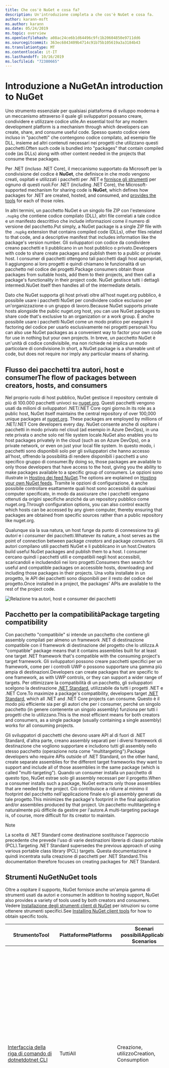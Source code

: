 ```yaml
---
title: Che cos'è NuGet e cosa fa?
description: Un'introduzione completa a che cos'è NuGet e cosa fa.
author: karann-msft
ms.author: karann
ms.date: 05/24/2019
ms.topic: overview
ms.openlocfilehash: a08ac24ce6b1d64496c9fc1b20604850e9711dd6
ms.sourcegitcommit: 363ec6843409b4714c91b75b105619a3a3184b43
ms.translationtype: MT
ms.contentlocale: it-IT
ms.lasthandoff: 10/16/2019
ms.locfileid: "72380665"
---
```

# <a name="an-introduction-to-nuget"></a><span data-ttu-id="0de78-103">Introduzione a NuGet</span><span class="sxs-lookup"><span data-stu-id="0de78-103">An introduction to NuGet</span></span>

<span data-ttu-id="0de78-104">Uno strumento essenziale per qualsiasi piattaforma di sviluppo moderna è un meccanismo attraverso il quale gli sviluppatori possano creare, condividere e utilizzare codice utile.</span><span class="sxs-lookup"><span data-stu-id="0de78-104">An essential tool for any modern development platform is a mechanism through which developers can create, share, and consume useful code.</span></span> <span data-ttu-id="0de78-105">Spesso questo codice viene incluso in "pacchetti" che contengono codice compilato, ad esempio file DLL, insieme ad altri contenuti necessari nei progetti che utilizzano questi pacchetti.</span><span class="sxs-lookup"><span data-stu-id="0de78-105">Often such code is bundled into "packages" that contain compiled code (as DLLs) along with other content needed in the projects that consume these packages.</span></span>

<span data-ttu-id="0de78-106">Per .NET (incluso .NET Core), il meccanismo supportato da Microsoft per la condivisione del codice è **NuGet**, che definisce in che modo vengono creati, ospitati e utilizzati i pacchetti per .NET e [fornisce gli strumenti](install-nuget-client-tools.md) per ognuno di questi ruoli.</span><span class="sxs-lookup"><span data-stu-id="0de78-106">For .NET (including .NET Core), the Microsoft-supported mechanism for sharing code is **NuGet**, which defines how packages for .NET are created, hosted, and consumed, and [provides the tools](install-nuget-client-tools.md) for each of those roles.</span></span>

<span data-ttu-id="0de78-107">In altri termini, un pacchetto NuGet è un singolo file ZIP con l'estensione `.nupkg` che contiene codice compilato (DLL), altri file correlati a tale codice e un manifesto descrittivo che include informazioni come il numero di versione del pacchetto.</span><span class="sxs-lookup"><span data-stu-id="0de78-107">Put simply, a NuGet package is a single ZIP file with the `.nupkg` extension that contains compiled code (DLLs), other files related to that code, and a descriptive manifest that includes information like the package's version number.</span></span> <span data-ttu-id="0de78-108">Gli sviluppatori con codice da condividere creano pacchetti e li pubblicano in un host pubblico o privato.</span><span class="sxs-lookup"><span data-stu-id="0de78-108">Developers with code to share create packages and publish them to a public or private host.</span></span> <span data-ttu-id="0de78-109">I consumer di pacchetti ottengono tali pacchetti dagli host appropriati, li aggiungono ai loro progetti e quindi chiamano le funzionalità di un pacchetto nel codice dei progetti.</span><span class="sxs-lookup"><span data-stu-id="0de78-109">Package consumers obtain those packages from suitable hosts, add them to their projects, and then call a package's functionality in their project code.</span></span> <span data-ttu-id="0de78-110">NuGet gestisce tutti i dettagli intermedi.</span><span class="sxs-lookup"><span data-stu-id="0de78-110">NuGet itself then handles all of the intermediate details.</span></span>

<span data-ttu-id="0de78-111">Dato che NuGet supporta gli host privati oltre all'host nuget.org pubblico, è possibile usare i pacchetti NuGet per condividere codice esclusivo per un'organizzazione o un gruppo di lavoro.</span><span class="sxs-lookup"><span data-stu-id="0de78-111">Because NuGet supports private hosts alongside the public nuget.org host, you can use NuGet packages to share code that's exclusive to an organization or a work group.</span></span> <span data-ttu-id="0de78-112">È anche possibile usare i pacchetti NuGet come un modo pratico per eseguire il factoring del codice per usarlo esclusivamente nei progetti personali.</span><span class="sxs-lookup"><span data-stu-id="0de78-112">You can also use NuGet packages as a convenient way to factor your own code for use in nothing but your own projects.</span></span> <span data-ttu-id="0de78-113">In breve, un pacchetto NuGet è un'unità di codice condivisibile, ma non richiede né implica un modo particolare di condivisione.</span><span class="sxs-lookup"><span data-stu-id="0de78-113">In short, a NuGet package is a shareable unit of code, but does not require nor imply any particular means of sharing.</span></span>

## <a name="the-flow-of-packages-between-creators-hosts-and-consumers"></a><span data-ttu-id="0de78-114">Flusso dei pacchetti tra autori, host e consumer</span><span class="sxs-lookup"><span data-stu-id="0de78-114">The flow of packages between creators, hosts, and consumers</span></span>

<span data-ttu-id="0de78-115">Nel proprio ruolo di host pubblico, NuGet gestisce il repository centrale di più di 100.000 pacchetti univoci su [nuget.org](https://www.nuget.org). Questi pacchetti vengono usati da milioni di sviluppatori .NET/.NET Core ogni giorno.</span><span class="sxs-lookup"><span data-stu-id="0de78-115">In its role as a public host, NuGet itself maintains the central repository of over 100,000 unique packages at [nuget.org](https://www.nuget.org). These packages are employed by millions of .NET/.NET Core developers every day.</span></span> <span data-ttu-id="0de78-116">NuGet consente anche di ospitare i pacchetti in modo privato nel cloud (ad esempio in Azure DevOps), in una rete privata o anche solo nel file system locale.</span><span class="sxs-lookup"><span data-stu-id="0de78-116">NuGet also enables you to host packages privately in the cloud (such as on Azure DevOps), on a private network, or even on just your local file system.</span></span> <span data-ttu-id="0de78-117">In questo modo, i pacchetti sono disponibili solo per gli sviluppatori che hanno accesso all'host, offrendo la possibilità di rendere disponibili i pacchetti a uno specifico gruppo di consumer.</span><span class="sxs-lookup"><span data-stu-id="0de78-117">By doing so, those packages are available to only those developers that have access to the host, giving you the ability to make packages available to a specific group of consumers.</span></span> <span data-ttu-id="0de78-118">Le opzioni sono illustrate in [Hosting dei feed NuGet](hosting-packages/overview.md).</span><span class="sxs-lookup"><span data-stu-id="0de78-118">The options are explained on [Hosting your own NuGet feeds](hosting-packages/overview.md).</span></span> <span data-ttu-id="0de78-119">Tramite le opzioni di configurazione, è anche possibile controllare esattamente quali host sono accessibili da qualsiasi computer specificato, in modo da assicurare che i pacchetti vengano ottenuti da origini specifiche anziché da un repository pubblico come nuget.org.</span><span class="sxs-lookup"><span data-stu-id="0de78-119">Through configuration options, you can also control exactly which hosts can be accessed by any given computer, thereby ensuring that packages are obtained from specific sources rather than a public repository like nuget.org.</span></span>

<span data-ttu-id="0de78-120">Qualunque sia la sua natura, un host funge da punto di connessione tra gli *autori* e i *consumer* dei pacchetti.</span><span class="sxs-lookup"><span data-stu-id="0de78-120">Whatever its nature, a host serves as the point of connection between package *creators* and package *consumers*.</span></span> <span data-ttu-id="0de78-121">Gli autori compilano utili pacchetti NuGet e li pubblicano in un host.</span><span class="sxs-lookup"><span data-stu-id="0de78-121">Creators build useful NuGet packages and publish them to a host.</span></span> <span data-ttu-id="0de78-122">I consumer cercano quindi i pacchetti utili e compatibili negli host accessibili, scaricandoli e includendoli nei loro progetti.</span><span class="sxs-lookup"><span data-stu-id="0de78-122">Consumers then search for useful and compatible packages on accessible hosts, downloading and including those packages in their projects.</span></span> <span data-ttu-id="0de78-123">Una volta installate in un progetto, le API dei pacchetti sono disponibili per il resto del codice del progetto.</span><span class="sxs-lookup"><span data-stu-id="0de78-123">Once installed in a project, the packages' APIs are available to the rest of the project code.</span></span>

![Relazione tra autori, host e consumer dei pacchetti](media/nuget-roles.png)

## <a name="package-targeting-compatibility"></a><span data-ttu-id="0de78-125">Pacchetto per la compatibilità</span><span class="sxs-lookup"><span data-stu-id="0de78-125">Package targeting compatibility</span></span>

<span data-ttu-id="0de78-126">Con pacchetto "compatibile" si intende un pacchetto che contiene gli assembly compilati per almeno un framework .NET di destinazione compatibile con il framework di destinazione del progetto che lo utilizza.</span><span class="sxs-lookup"><span data-stu-id="0de78-126">A "compatible" package means that it contains assemblies built for at least one target .NET framework that's compatible with the consuming project's target framework.</span></span> <span data-ttu-id="0de78-127">Gli sviluppatori possono creare pacchetti specifici per un framework, come per i controlli UWP o possono supportare una gamma più ampia di destinazioni.</span><span class="sxs-lookup"><span data-stu-id="0de78-127">Developers can create packages that are specific to one framework, as with UWP controls, or they can support a wider range of targets.</span></span> <span data-ttu-id="0de78-128">Per ottimizzare la compatibilità di un pacchetto, gli sviluppatori scelgono la destinazione [.NET Standard](/dotnet/standard/net-standard), utilizzabile da tutti i progetti .NET e .NET Core.</span><span class="sxs-lookup"><span data-stu-id="0de78-128">To maximize a package's compatibility, developers target [.NET Standard](/dotnet/standard/net-standard), which all .NET and .NET Core projects can consume.</span></span> <span data-ttu-id="0de78-129">Questo è il modo più efficiente sia per gli autori che per i consumer, perché un singolo pacchetto (in genere contenente un singolo assembly) funziona per tutti i progetti che lo utilizzano.</span><span class="sxs-lookup"><span data-stu-id="0de78-129">This is the most efficient means for both creators and consumers, as a single package (usually containing a single assembly) works for all consuming projects.</span></span>

<span data-ttu-id="0de78-130">Gli sviluppatori di pacchetti che devono usare API al di fuori di .NET Standard, d'altra parte, creano assembly separati per i diversi framework di destinazione che vogliono supportare e includono tutti gli assembly nello stesso pacchetto (operazione nota come "multitargeting").</span><span class="sxs-lookup"><span data-stu-id="0de78-130">Package developers who require APIs outside of .NET Standard, on the other hand, create separate assemblies for the different target frameworks they want to support and include all of those assemblies in the same package (which is called "multi-targeting").</span></span> <span data-ttu-id="0de78-131">Quando un consumer installa un pacchetto di questo tipo, NuGet estrae solo gli assembly necessari per il progetto.</span><span class="sxs-lookup"><span data-stu-id="0de78-131">When a consumer installs such a package, NuGet extracts only those assemblies that are needed by the project.</span></span> <span data-ttu-id="0de78-132">Ciò contribuisce a ridurre al minimo il footprint del pacchetto nell'applicazione finale e/o gli assembly generati da tale progetto.</span><span class="sxs-lookup"><span data-stu-id="0de78-132">This minimizes the package's footprint in the final application and/or assemblies produced by that project.</span></span> <span data-ttu-id="0de78-133">Un pacchetto multitargeting è naturalmente più difficile da gestire per l'autore.</span><span class="sxs-lookup"><span data-stu-id="0de78-133">A multi-targeting package is, of course, more difficult for its creator to maintain.</span></span>

> [!Note]
> <span data-ttu-id="0de78-134">La scelta di .NET Standard come destinazione sostituisce l'approccio precedente che prevede l'uso di varie destinazioni libreria di classi portabile (PCL).</span><span class="sxs-lookup"><span data-stu-id="0de78-134">Targeting .NET Standard supersedes the previous approach of using various portable class library (PCL) targets.</span></span> <span data-ttu-id="0de78-135">Questa documentazione è quindi incentrata sulla creazione di pacchetti per .NET Standard.</span><span class="sxs-lookup"><span data-stu-id="0de78-135">This documentation therefore focuses on creating packages for .NET Standard.</span></span>

## <a name="nuget-tools"></a><span data-ttu-id="0de78-136">Strumenti NuGet</span><span class="sxs-lookup"><span data-stu-id="0de78-136">NuGet tools</span></span>

<span data-ttu-id="0de78-137">Oltre a ospitare il supporto, NuGet fornisce anche un'ampia gamma di strumenti usati da autori e consumer.</span><span class="sxs-lookup"><span data-stu-id="0de78-137">In addition to hosting support, NuGet also provides a variety of tools used by both creators and consumers.</span></span> <span data-ttu-id="0de78-138">Vedere [Installazione degli strumenti client di NuGet](install-nuget-client-tools.md) per istruzioni su come ottenere strumenti specifici.</span><span class="sxs-lookup"><span data-stu-id="0de78-138">See [Installing NuGet client tools](install-nuget-client-tools.md) for how to obtain specific tools.</span></span>

| <span data-ttu-id="0de78-139">Strumento</span><span class="sxs-lookup"><span data-stu-id="0de78-139">Tool</span></span> | <span data-ttu-id="0de78-140">Piattaforme</span><span class="sxs-lookup"><span data-stu-id="0de78-140">Platforms</span></span> | <span data-ttu-id="0de78-141">Scenari possibili</span><span class="sxs-lookup"><span data-stu-id="0de78-141">Applicable Scenarios</span></span> | <span data-ttu-id="0de78-142">Descrizione</span><span class="sxs-lookup"><span data-stu-id="0de78-142">Description</span></span> |
| --- | --- | --- | --- |
| [<span data-ttu-id="0de78-143">Interfaccia della riga di comando di dotnet</span><span class="sxs-lookup"><span data-stu-id="0de78-143">dotnet CLI</span></span>](consume-packages/install-use-packages-dotnet-cli.md) | <span data-ttu-id="0de78-144">Tutti</span><span class="sxs-lookup"><span data-stu-id="0de78-144">All</span></span> | <span data-ttu-id="0de78-145">Creazione, utilizzo</span><span class="sxs-lookup"><span data-stu-id="0de78-145">Creation, Consumption</span></span> | <span data-ttu-id="0de78-146">Strumento della riga di comando per librerie .NET Core e .NET Standard e per progetti in stile SDK destinati a .NET Framework (vedere [Attributo Sdk](/dotnet/core/tools/csproj#additions)).</span><span class="sxs-lookup"><span data-stu-id="0de78-146">CLI tool for .NET Core and .NET Standard libraries, and for SDK-style projects that target .NET Framework (see [SDK attribute](/dotnet/core/tools/csproj#additions)).</span></span> <span data-ttu-id="0de78-147">Fornisce determinate funzionalità dell'interfaccia della riga di comando di NuGet direttamente all'interno della toolchain di .NET Core.</span><span class="sxs-lookup"><span data-stu-id="0de78-147">Provides certain NuGet CLI capabilities directly within the .NET Core tool chain.</span></span> <span data-ttu-id="0de78-148">Come per l'interfaccia della riga di comando di `nuget.exe`, l'interfaccia della riga di comando di dotnet non interagisce con i progetti di Visual Studio.</span><span class="sxs-lookup"><span data-stu-id="0de78-148">As with the `nuget.exe` CLI, the dotnet CLI does not interact with Visual Studio projects.</span></span> |
| [<span data-ttu-id="0de78-149">Interfaccia della riga di comando di nuget.exe</span><span class="sxs-lookup"><span data-stu-id="0de78-149">nuget.exe CLI</span></span>](consume-packages/install-use-packages-nuget-cli.md) | <span data-ttu-id="0de78-150">Tutti</span><span class="sxs-lookup"><span data-stu-id="0de78-150">All</span></span> | <span data-ttu-id="0de78-151">Creazione, utilizzo</span><span class="sxs-lookup"><span data-stu-id="0de78-151">Creation, Consumption</span></span> | <span data-ttu-id="0de78-152">Strumento della riga di comando per librerie .NET Framework e per i progetti non in stile SDK destinati alle librerie .NET Standard.</span><span class="sxs-lookup"><span data-stu-id="0de78-152">CLI tool for .NET Framework libraries and non-SDK-style projects that target .NET Standard libraries.</span></span> <span data-ttu-id="0de78-153">Fornisce tutte le funzionalità di NuGet, con alcuni comandi applicabili in modo specifico agli autori dei pacchetti, altri applicabili solo ai consumer e altri ancora applicabili a entrambi.</span><span class="sxs-lookup"><span data-stu-id="0de78-153">Provides all NuGet capabilities, with some commands applying specifically to package creators, some applying only to consumers, and others applying to both.</span></span> <span data-ttu-id="0de78-154">Ad esempio, gli autori dei pacchetti usano il comando `nuget pack` per creare un pacchetto da vari assembly e file correlati, i consumer dei pacchetti usano `nuget install` per includere i pacchetti in una cartella di progetto e tutti gli utenti usano `nuget config` per impostare le variabili di configurazione di NuGet.</span><span class="sxs-lookup"><span data-stu-id="0de78-154">For example, package creators use the `nuget pack` command to create a package from various assemblies and related files, package consumers use `nuget install` to include packages in a project folder, and everyone uses `nuget config` to set NuGet configuration variables.</span></span> <span data-ttu-id="0de78-155">In quanto strumento indipendente dalla piattaforma, l'interfaccia della riga di comando di NuGet non interagisce con i progetti di Visual Studio.</span><span class="sxs-lookup"><span data-stu-id="0de78-155">As a platform-agnostic tool, the NuGet CLI does not interact with Visual Studio projects.</span></span> |
| [<span data-ttu-id="0de78-156">Console di Gestione pacchetti</span><span class="sxs-lookup"><span data-stu-id="0de78-156">Package Manager Console</span></span>](consume-packages/install-use-packages-powershell.md) | <span data-ttu-id="0de78-157">Visual Studio su Windows</span><span class="sxs-lookup"><span data-stu-id="0de78-157">Visual Studio on Windows</span></span> | <span data-ttu-id="0de78-158">Consumo</span><span class="sxs-lookup"><span data-stu-id="0de78-158">Consumption</span></span> | <span data-ttu-id="0de78-159">Fornisce i [comandi di PowerShell](reference/Powershell-Reference.md) per l'installazione e la gestione dei pacchetti nei progetti Visual Studio.</span><span class="sxs-lookup"><span data-stu-id="0de78-159">Provides [PowerShell commands](reference/Powershell-Reference.md) for installing and managing packages in Visual Studio projects.</span></span> |
| [<span data-ttu-id="0de78-160">Interfaccia utente di Gestione pacchetti</span><span class="sxs-lookup"><span data-stu-id="0de78-160">Package Manager UI</span></span>](consume-packages/install-use-packages-visual-studio.md) | <span data-ttu-id="0de78-161">Visual Studio su Windows</span><span class="sxs-lookup"><span data-stu-id="0de78-161">Visual Studio on Windows</span></span> | <span data-ttu-id="0de78-162">Consumo</span><span class="sxs-lookup"><span data-stu-id="0de78-162">Consumption</span></span> | <span data-ttu-id="0de78-163">Fornisce un'interfaccia utente di facile utilizzo per l'installazione e la gestione dei pacchetti nei progetti Visual Studio.</span><span class="sxs-lookup"><span data-stu-id="0de78-163">Provides an easy-to-use UI for installing and managing packages in Visual Studio projects.</span></span> |
| [<span data-ttu-id="0de78-164">Interfaccia utente di Gestisci pacchetti NuGet</span><span class="sxs-lookup"><span data-stu-id="0de78-164">Manage NuGet UI</span></span>](/visualstudio/mac/nuget-walkthrough) | <span data-ttu-id="0de78-165">Visual Studio per Mac</span><span class="sxs-lookup"><span data-stu-id="0de78-165">Visual Studio for Mac</span></span> | <span data-ttu-id="0de78-166">Consumo</span><span class="sxs-lookup"><span data-stu-id="0de78-166">Consumption</span></span> | <span data-ttu-id="0de78-167">Fornisce un'interfaccia utente di semplice utilizzo per l'installazione e la gestione dei pacchetti nei progetti di Visual Studio per Mac.</span><span class="sxs-lookup"><span data-stu-id="0de78-167">Provide an easy-to-use UI for installing and managing packages in Visual Studio for Mac projects.</span></span> |
| [<span data-ttu-id="0de78-168">MSBuild</span><span class="sxs-lookup"><span data-stu-id="0de78-168">MSBuild</span></span>](reference/msbuild-targets.md) | <span data-ttu-id="0de78-169">Windows</span><span class="sxs-lookup"><span data-stu-id="0de78-169">Windows</span></span> | <span data-ttu-id="0de78-170">Creazione, utilizzo</span><span class="sxs-lookup"><span data-stu-id="0de78-170">Creation, Consumption</span></span> | <span data-ttu-id="0de78-171">Fornisce la possibilità di creare pacchetti e ripristinare quelli usati in un progetto direttamente tramite la toolchain di MSBuild.</span><span class="sxs-lookup"><span data-stu-id="0de78-171">Provides the ability to create packages and restore packages used in a project directly through the MSBuild tool chain.</span></span> |

<span data-ttu-id="0de78-172">Come si può notare, gli strumenti NuGet da usare variano notevolmente in base al fatto che si stiano creando, utilizzando o pubblicando i pacchetti, oltre che in base alla piattaforma in uso.</span><span class="sxs-lookup"><span data-stu-id="0de78-172">As you can see, the NuGet tools you work with depend greatly on whether you're creating, consuming, or publishing packages, and the platform on which you're working.</span></span> <span data-ttu-id="0de78-173">Gli autori dei pacchetti in genere sono anche consumer, dal momento che compilano sulla base di funzionalità disponibili in altri pacchetti NuGet.</span><span class="sxs-lookup"><span data-stu-id="0de78-173">Package creators are typically also consumers, as they build on top of functionality that exists in other NuGet packages.</span></span> <span data-ttu-id="0de78-174">E tali pacchetti, naturalmente, possono dipendere a loro volta da altri.</span><span class="sxs-lookup"><span data-stu-id="0de78-174">And those packages, of course, may in turn depend on still others.</span></span>

<span data-ttu-id="0de78-175">Per altre informazioni, iniziare con gli articoli [Flusso di lavoro della creazione di pacchetti](create-packages/Overview-and-Workflow.md) e [Flusso di lavoro dell'utilizzo di pacchetti](consume-packages/Overview-and-Workflow.md).</span><span class="sxs-lookup"><span data-stu-id="0de78-175">For more information, start with the [Package creation workflow](create-packages/Overview-and-Workflow.md) and [Package consumption workflow](consume-packages/Overview-and-Workflow.md) articles.</span></span>

## <a name="managing-dependencies"></a><span data-ttu-id="0de78-176">Gestione delle dipendenze</span><span class="sxs-lookup"><span data-stu-id="0de78-176">Managing dependencies</span></span>

<span data-ttu-id="0de78-177">La possibilità di riutilizzare facilmente il lavoro di altri utenti è una delle funzionalità più utili di un sistema di gestione pacchetti.</span><span class="sxs-lookup"><span data-stu-id="0de78-177">The ability to easily build on the work of others is one of most powerful features of a package management system.</span></span> <span data-ttu-id="0de78-178">Di conseguenza, la maggior parte delle operazioni eseguite da NuGet è correlata alla gestione di tale albero delle dipendenze, o "grafico", per conto di un progetto.</span><span class="sxs-lookup"><span data-stu-id="0de78-178">Accordingly, much of what NuGet does is managing that dependency tree or "graph" on behalf of a project.</span></span> <span data-ttu-id="0de78-179">Detto in parole più semplici, sarà necessario preoccuparsi solo dei pacchetti che si usano direttamente in un progetto.</span><span class="sxs-lookup"><span data-stu-id="0de78-179">Simply said, you need only concern yourself with those packages that you're directly using in a project.</span></span> <span data-ttu-id="0de78-180">Se uno di questi pacchetti utilizza altri pacchetti (che possono a loro volta utilizzare altri pacchetti), NuGet si occupa di tutte queste dipendenze di livello inferiore.</span><span class="sxs-lookup"><span data-stu-id="0de78-180">If any of those packages themselves consume other packages (which can, in turn, consume still others), NuGet takes care of all those down-level dependencies.</span></span>

<span data-ttu-id="0de78-181">La figura seguente mostra un progetto che dipende da cinque pacchetti, che a loro volta dipendono da un numero di altri pacchetti.</span><span class="sxs-lookup"><span data-stu-id="0de78-181">The following image shows a project that depends on five packages, which in turn depend on a number of others.</span></span>

![Esempio di grafico dipendenze di NuGet per un progetto .NET](media/dependency-graph.png)

<span data-ttu-id="0de78-183">Si noti che alcuni pacchetti compaiono più volte nel grafico dipendenze.</span><span class="sxs-lookup"><span data-stu-id="0de78-183">Notice that some packages appear multiple times in the dependency graph.</span></span> <span data-ttu-id="0de78-184">Ad esempio, sono visibili tre diversi consumer del pacchetto B e ogni consumer potrebbe anche specificare una versione diversa per tale pacchetto (non riportato nella figura).</span><span class="sxs-lookup"><span data-stu-id="0de78-184">For example, there are three different consumers of package B, and each consumer might also specify a different version for that package (not shown).</span></span> <span data-ttu-id="0de78-185">Si tratta di una situazione comune, in particolare per i pacchetti usati diffusamente.</span><span class="sxs-lookup"><span data-stu-id="0de78-185">This is a common occurrence, especially for widely-used packages.</span></span> <span data-ttu-id="0de78-186">Fortunatamente NuGet esegue tutte le operazioni necessarie per determinare esattamente quale versione del pacchetto B soddisfi tutti i consumer.</span><span class="sxs-lookup"><span data-stu-id="0de78-186">NuGet fortunately does all the hard work to determine exactly which version of package B satisfies all consumers.</span></span> <span data-ttu-id="0de78-187">NuGet fa quindi lo stesso per tutti gli altri pacchetti, indipendentemente dal livello di profondità del grafico dipendenze.</span><span class="sxs-lookup"><span data-stu-id="0de78-187">NuGet then does the same for all other packages, no matter how deep the dependency graph.</span></span>

<span data-ttu-id="0de78-188">Per maggiori dettagli sul funzionamento di questo servizio in NuGet, vedere [Risoluzione delle dipendenze](concepts/dependency-resolution.md).</span><span class="sxs-lookup"><span data-stu-id="0de78-188">For more details on how NuGet performs this service, see [Dependency resolution](concepts/dependency-resolution.md).</span></span>

## <a name="tracking-references-and-restoring-packages"></a><span data-ttu-id="0de78-189">Rilevamento dei riferimenti e ripristino dei pacchetti</span><span class="sxs-lookup"><span data-stu-id="0de78-189">Tracking references and restoring packages</span></span>

<span data-ttu-id="0de78-190">Dal momento che i progetti possono essere spostati facilmente tra computer degli sviluppatori, repository del controllo del codice sorgente, server di compilazione e così via, è estremamente poco pratico mantenere gli assembly binari dei pacchetti NuGet associati direttamente a un progetto.</span><span class="sxs-lookup"><span data-stu-id="0de78-190">Because projects can easily move between developer computers, source control repositories, build servers, and so forth, it's highly impractical to keep the binary assemblies of NuGet packages directly bound to a project.</span></span> <span data-ttu-id="0de78-191">In questo modo, ogni copia del progetto avrebbe dimensioni inutilmente molto grandi, con conseguente spreco di spazio nei repository del controllo del codice sorgente.</span><span class="sxs-lookup"><span data-stu-id="0de78-191">Doing so would make each copy of the project unnecessarily bloated (and thereby waste space in source control repositories).</span></span> <span data-ttu-id="0de78-192">Risulterebbe anche molto difficile aggiornare i file binari del pacchetto a versioni più recenti, perché gli aggiornamenti dovrebbero essere applicati a tutte le copie del progetto.</span><span class="sxs-lookup"><span data-stu-id="0de78-192">It would also make it very difficult to update package binaries to newer versions as updates would have to be applied across all copies of the project.</span></span>

<span data-ttu-id="0de78-193">NuGet gestisce invece un semplice elenco di riferimento dei pacchetti da cui dipende un progetto, incluse sia le dipendenze di primo livello che quelle di livello inferiore.</span><span class="sxs-lookup"><span data-stu-id="0de78-193">NuGet instead maintains a simple reference list of the packages upon which a project depends, including both top-level and down-level dependencies.</span></span> <span data-ttu-id="0de78-194">Ovvero, quando si installa un pacchetto da un host in un progetto, NuGet registra l'identificatore del pacchetto e il numero di versione nell'elenco di riferimento.</span><span class="sxs-lookup"><span data-stu-id="0de78-194">That is, whenever you install a package from some host into a project, NuGet records the package identifier and version number in the reference list.</span></span> <span data-ttu-id="0de78-195">La disinstallazione di un pacchetto, naturalmente, ne comporta la rimozione dall'elenco. NuGet offre quindi un modo per ripristinare tutti i pacchetti a cui si fa riferimento su richiesta, come descritto in [Ripristino di pacchetti](consume-packages/package-restore.md).</span><span class="sxs-lookup"><span data-stu-id="0de78-195">(Uninstalling a package, of course, removes it from the list.) NuGet then provides a means to restore all referenced packages upon request, as described on [Package restore](consume-packages/package-restore.md).</span></span>

![Nell'installazione del pacchetto viene creato un elenco di riferimenti NuGet che può essere usato per ripristinare i pacchetti in un'altra posizione.](media/nuget-restore.png)

<span data-ttu-id="0de78-197">Con solo questo elenco di riferimenti, NuGet può quindi reinstallare, ovvero *ripristinare*, successivamente tutti questi pacchetti da host pubblici e/o privati.</span><span class="sxs-lookup"><span data-stu-id="0de78-197">With only the reference list, NuGet can then reinstall&mdash;that is, *restore*&mdash;all of those packages from public and/or private hosts at any later time.</span></span> <span data-ttu-id="0de78-198">Quando si esegue il commit di un progetto nel controllo del codice sorgente o lo si condivide in qualsiasi altro modo, è necessario includere solo l'elenco dei riferimenti e non occorre escludere eventuali file binari dei pacchetti (vedere [Pacchetti e controllo del codice sorgente](consume-packages/packages-and-source-control.md)).</span><span class="sxs-lookup"><span data-stu-id="0de78-198">When committing a project to source control, or sharing it in some other way, you include only the reference list and exclude any package binaries (see [Packages and source control](consume-packages/packages-and-source-control.md).)</span></span>

<span data-ttu-id="0de78-199">Il computer che riceve un progetto, ad esempio un server di compilazione che ottiene una copia del progetto come parte di un sistema di distribuzione automatica, chiede semplicemente a NuGet di ripristinare le dipendenze ogni volta che sono necessarie.</span><span class="sxs-lookup"><span data-stu-id="0de78-199">The computer that receives a project, such as a build server obtaining a copy of the project as part of an automated deployment system, simply asks NuGet to restore dependencies whenever they're needed.</span></span> <span data-ttu-id="0de78-200">Sistemi di compilazione come Azure DevOps prevedono passaggi di "ripristino NuGet" per questo esatto scopo.</span><span class="sxs-lookup"><span data-stu-id="0de78-200">Build systems like Azure DevOps provide "NuGet restore" steps for this exact purpose.</span></span> <span data-ttu-id="0de78-201">Analogamente, quando gli sviluppatori ottengono una copia di un progetto (come avviene nel caso della clonazione di un repository), possono richiamare un comando come `nuget restore` (interfaccia della riga di comando di NuGet), `dotnet restore` (interfaccia della riga di comando di dotnet), o `Install-Package` (console di Gestione pacchetti) per ottenere tutti i pacchetti necessari.</span><span class="sxs-lookup"><span data-stu-id="0de78-201">Similarly, when developers obtain a copy of a project (as when cloning a repository), they can invoke command like `nuget restore` (NuGet CLI), `dotnet restore` (dotnet CLI), or `Install-Package` (Package Manager Console) to obtain all the necessary packages.</span></span> <span data-ttu-id="0de78-202">Visual Studio, per la propria parte, ripristina automaticamente i pacchetti quando compila un progetto, a condizione che il ripristino automatico sia abilitato, come descritto in [Ripristino di pacchetti](consume-packages/package-restore.md).</span><span class="sxs-lookup"><span data-stu-id="0de78-202">Visual Studio, for its part, automatically restores packages when building a project (provided that automatic restore is enabled, as described on [Package restore](consume-packages/package-restore.md)).</span></span>

<span data-ttu-id="0de78-203">Chiaramente, quindi, il ruolo primario di NuGet in cui gli sviluppatori sono coinvolti è la gestione di tale elenco di riferimenti per conto del progetto e la disponibilità di strumenti per ripristinare (e aggiornare) in modo efficiente tali pacchetti con riferimenti.</span><span class="sxs-lookup"><span data-stu-id="0de78-203">Clearly, then, NuGet's primary role where developers are concerned is maintaining that reference list on behalf of your project and providing the means to efficiently restore (and update) those referenced packages.</span></span> <span data-ttu-id="0de78-204">Questo elenco viene mantenuto in uno di due *formati di gestione dei pacchetti*:</span><span class="sxs-lookup"><span data-stu-id="0de78-204">This list is maintained in one of two *package management formats*, as they're called:</span></span>

- <span data-ttu-id="0de78-205">[PackageReference](consume-packages/package-references-in-project-files.md) (o "riferimenti ai pacchetti nei file di progetto") | *(NuGet 4.0+)* Gestisce un elenco di dipendenze di livello superiore di un progetto direttamente all'interno del file di progetto, pertanto non occorre un file separato.</span><span class="sxs-lookup"><span data-stu-id="0de78-205">[PackageReference](consume-packages/package-references-in-project-files.md) (or "package references in project files") | *(NuGet 4.0+)* Maintains a list of a project's top-level dependencies directly within the project file, so no separate file is needed.</span></span> <span data-ttu-id="0de78-206">Un file associato, `obj/project.assets.json`, viene generato dinamicamente per gestire il grafico delle dipendenze complessive dei pacchetti usati da un progetto insieme a tutte le dipendenze di livello inferiore.</span><span class="sxs-lookup"><span data-stu-id="0de78-206">An associated file, `obj/project.assets.json`, is dynamically generated to manage the overall dependency graph of the packages that a project uses along with all down-level dependencies.</span></span> <span data-ttu-id="0de78-207">PackageReference viene sempre usato dai progetti .NET Core.</span><span class="sxs-lookup"><span data-stu-id="0de78-207">PackageReference is always used by .NET Core projects.</span></span>

- <span data-ttu-id="0de78-208">[`packages.config`](reference/packages-config.md): *(NuGet 1.0+)* File XML che gestisce un elenco completo di tutte le dipendenze nel progetto, incluse le dipendenze di altri pacchetti installati.</span><span class="sxs-lookup"><span data-stu-id="0de78-208">[`packages.config`](reference/packages-config.md): *(NuGet 1.0+)* An XML file that maintains a flat list of all dependencies in the project, including the dependencies of other installed packages.</span></span> <span data-ttu-id="0de78-209">I pacchetti installati o ripristinati vengono archiviati in una cartella `packages`.</span><span class="sxs-lookup"><span data-stu-id="0de78-209">Installed or restored packages are stored in a `packages` folder.</span></span>

<span data-ttu-id="0de78-210">Il formato di gestione dei pacchetti usato in un determinato progetto dipende dal tipo di progetto e dalla versione di NuGet (e/o Visual Studio) disponibile.</span><span class="sxs-lookup"><span data-stu-id="0de78-210">Which package management format is employed in any given project depends on the project type, and the available version of NuGet (and/or Visual Studio).</span></span> <span data-ttu-id="0de78-211">Per verificare il formato in uso, è sufficiente cercare `packages.config` nella radice del progetto dopo l'installazione del primo pacchetto.</span><span class="sxs-lookup"><span data-stu-id="0de78-211">To check what format is being used, simply look for `packages.config` in the project root after installing your first package.</span></span> <span data-ttu-id="0de78-212">Se tale file non è disponibile, cercare direttamente un elemento \<PackageReference\> nel file di progetto.</span><span class="sxs-lookup"><span data-stu-id="0de78-212">If you don't have that file, look in the project file directly for a \<PackageReference\> element.</span></span>

<span data-ttu-id="0de78-213">Se è possibile scegliere, è consigliabile usare PackageReference.</span><span class="sxs-lookup"><span data-stu-id="0de78-213">When you have a choice, we recommend using PackageReference.</span></span> <span data-ttu-id="0de78-214">Il file `packages.config` viene mantenuto per applicazioni legacy e non è più in fase di sviluppo attivo.</span><span class="sxs-lookup"><span data-stu-id="0de78-214">`packages.config` is maintained for legacy purposes and is no longer under active development.</span></span>

> [!Tip]
> <span data-ttu-id="0de78-215">Vari comandi dell'interfaccia della riga di comando `nuget.exe`, ad esempio `nuget install`, non aggiungono automaticamente il pacchetto all'elenco di riferimenti.</span><span class="sxs-lookup"><span data-stu-id="0de78-215">Various `nuget.exe` CLI commands, like `nuget install`, do not automatically add the package to the reference list.</span></span> <span data-ttu-id="0de78-216">L'elenco viene aggiornato quando si installa un pacchetto con Gestione pacchetti di Visual Studio (interfaccia utente o console) e con l'interfaccia della riga di comando `dotnet.exe`.</span><span class="sxs-lookup"><span data-stu-id="0de78-216">The list is updated when installing a package with the Visual Studio Package Manager (UI or Console), and with `dotnet.exe` CLI.</span></span>

## <a name="what-else-does-nuget-do"></a><span data-ttu-id="0de78-217">Che cos'altro fa NuGet?</span><span class="sxs-lookup"><span data-stu-id="0de78-217">What else does NuGet do?</span></span>

<span data-ttu-id="0de78-218">Finora sono state presentate le caratteristiche seguenti di NuGet:</span><span class="sxs-lookup"><span data-stu-id="0de78-218">So far you've learned the following characteristics of NuGet:</span></span>

- <span data-ttu-id="0de78-219">NuGet offre il repository centrale nuget.org con supporto per l'hosting privato.</span><span class="sxs-lookup"><span data-stu-id="0de78-219">NuGet provides the central nuget.org repository with support for private hosting.</span></span>
- <span data-ttu-id="0de78-220">NuGet offre gli strumenti di cui gli sviluppatori hanno bisogno per creare, pubblicare e utilizzare i pacchetti.</span><span class="sxs-lookup"><span data-stu-id="0de78-220">NuGet provides the tools developers need for creating, publishing, and consuming packages.</span></span>
- <span data-ttu-id="0de78-221">Cosa ancora più importante, NuGet gestisce un elenco dei riferimenti dei pacchetti usati in un progetto, consentendo di ripristinare e aggiornare i pacchetti da tale elenco.</span><span class="sxs-lookup"><span data-stu-id="0de78-221">Most importantly, NuGet maintains a reference list of packages used in a project and the ability to restore and update those packages from that list.</span></span>

<span data-ttu-id="0de78-222">Per assicurare l'efficienza di questi processi, NuGet esegue alcune ottimizzazioni in background.</span><span class="sxs-lookup"><span data-stu-id="0de78-222">To make these processes work efficiently, NuGet does some behind-the-scenes optimizations.</span></span> <span data-ttu-id="0de78-223">In particolare, NuGet gestisce una cache dei pacchetti e una cartella globale dei pacchetti per velocizzare le operazioni di installazione e reinstallazione.</span><span class="sxs-lookup"><span data-stu-id="0de78-223">Most notably, NuGet manages a package cache and a global packages folder to shortcut installation and reinstallation.</span></span> <span data-ttu-id="0de78-224">La cache consente di evitare il download di un pacchetto già installato nel computer.</span><span class="sxs-lookup"><span data-stu-id="0de78-224">The cache avoids downloading a package that's already been installed on the machine.</span></span> <span data-ttu-id="0de78-225">La cartella dei pacchetti globale consente a più progetti di condividere lo stesso pacchetto installato, riducendo così l'impatto complessivo di NuGet nel computer.</span><span class="sxs-lookup"><span data-stu-id="0de78-225">The global packages folder allows multiple projects to share the same installed package, thereby reducing NuGet's overall footprint on the computer.</span></span> <span data-ttu-id="0de78-226">La cache e la cartella dei pacchetti globale sono anche molto utili quando si esegue con frequenza il ripristino di un numero più elevato di pacchetti, come in un server di compilazione.</span><span class="sxs-lookup"><span data-stu-id="0de78-226">The cache and global packages folder are also very helpful when you're frequently restoring a larger number of packages, as on a build server.</span></span> <span data-ttu-id="0de78-227">Per altri dettagli su questi meccanismi, vedere [Gestione delle cartelle dei pacchetti globali e della cache](consume-packages/managing-the-global-packages-and-cache-folders.md).</span><span class="sxs-lookup"><span data-stu-id="0de78-227">For more details on these mechanisms, see [Managing the global packages and cache folders](consume-packages/managing-the-global-packages-and-cache-folders.md).</span></span>

<span data-ttu-id="0de78-228">All'interno di un singolo progetto, NuGet gestisce l'intero grafico dipendenze, operazione che ancora una volta include la risoluzione di più riferimenti a versioni diverse dello stesso pacchetto.</span><span class="sxs-lookup"><span data-stu-id="0de78-228">Within an individual project, NuGet manages the overall dependency graph, which again includes resolving multiple references to different versions of the same package.</span></span> <span data-ttu-id="0de78-229">È piuttosto comune che un progetto abbia una dipendenza da uno o più pacchetti che a loro volta hanno le stesse dipendenze.</span><span class="sxs-lookup"><span data-stu-id="0de78-229">It's quite common that a project takes a dependency on one or more packages that themselves have the same dependencies.</span></span> <span data-ttu-id="0de78-230">Alcuni dei pacchetti di utilità più utili su nuget.org vengono usati da molti altri pacchetti.</span><span class="sxs-lookup"><span data-stu-id="0de78-230">Some of the most useful utility packages on nuget.org are employed by many other packages.</span></span> <span data-ttu-id="0de78-231">Nell'intero grafico dipendenze potrebbero facilmente esistere dieci diversi riferimenti a versioni differenti dello stesso pacchetto.</span><span class="sxs-lookup"><span data-stu-id="0de78-231">In the entire dependency graph, then, you could easily have ten different references to different versions of the same package.</span></span> <span data-ttu-id="0de78-232">Per evitare di includere più versioni dello stesso pacchetto nell'applicazione stessa, NuGet determina la singola versione utilizzabile da tutti i consumer.</span><span class="sxs-lookup"><span data-stu-id="0de78-232">To avoid bringing multiple versions of that package into the application itself, NuGet sorts out which single version can be used by all consumers.</span></span> <span data-ttu-id="0de78-233">Per altre informazioni, vedere [Risoluzione delle dipendenze](concepts/dependency-resolution.md).</span><span class="sxs-lookup"><span data-stu-id="0de78-233">(For more information, see [Dependency Resolution](concepts/dependency-resolution.md).)</span></span>

<span data-ttu-id="0de78-234">Oltre a ciò, NuGet gestisce tutte le specifiche relative a come sono strutturati i pacchetti (tra cui [localizzazione](create-packages/creating-localized-packages.md) e [simboli di debug](create-packages/symbol-packages-snupkg.md)) e a come viene [fatto riferimento](consume-packages/package-references-in-project-files.md) a tali pacchetti (tra cui [intervalli di versione](concepts/package-versioning.md#version-ranges-and-wildcards) e [versioni non definitive](create-packages/prerelease-packages.md)). NuGet offre anche varie API per l'utilizzo dei relativi servizi a livello di codice, oltre a supportare gli sviluppatori che scrivono estensioni e modelli di progetto di Visual Studio.</span><span class="sxs-lookup"><span data-stu-id="0de78-234">Beyond that, NuGet maintains all the specifications related to how packages are structured (including [localization](create-packages/creating-localized-packages.md) and [debug symbols](create-packages/symbol-packages-snupkg.md)) and how they are [referenced](consume-packages/package-references-in-project-files.md) (including [version ranges](concepts/package-versioning.md#version-ranges-and-wildcards) and [pre-release versions](create-packages/prerelease-packages.md).) NuGet also provides various APIs to work with its services programmatically, and provides support for developers who write Visual Studio extensions and project templates.</span></span>

<span data-ttu-id="0de78-235">Dedicare alcuni minuti all'analisi del sommario di questa documentazione per vedere tutte le funzionalità presentate, insieme alle note sulla versione risalenti agli albori di NuGet.</span><span class="sxs-lookup"><span data-stu-id="0de78-235">Take a moment to browse the table of contents for this documentation, and you see all of these capabilities represented there, along with release notes dating back to NuGet's beginnings.</span></span>

## <a name="comments-contributions-and-issues"></a><span data-ttu-id="0de78-236">Commenti, contributi e problemi</span><span class="sxs-lookup"><span data-stu-id="0de78-236">Comments, contributions, and issues</span></span>

<span data-ttu-id="0de78-237">I commenti e i contributi a questa documentazione sono ben accetti. Basta selezionare i comandi **Feedback** e **Modifica** nella parte superiore di qualsiasi pagina oppure visitare il [repository docs](https://github.com/NuGet/docs.microsoft.com-nuget/) e l'[elenco dei problemi di docs](https://github.com/NuGet/docs.microsoft.com-nuget/issues) su GitHub.</span><span class="sxs-lookup"><span data-stu-id="0de78-237">Finally, we very much welcome comments and contributions to this documentation&mdash;just select the **Feedback** and **Edit** commands on the top of any page, or visit the [docs repository](https://github.com/NuGet/docs.microsoft.com-nuget/) and [docs issue list](https://github.com/NuGet/docs.microsoft.com-nuget/issues) on GitHub.</span></span>

<span data-ttu-id="0de78-238">Sono ben accetti anche i contributi a NuGet tramite i [vari repository GitHub](https://github.com/NuGet/Home). I problemi relativi a NuGet sono reperibili in [https://github.com/NuGet/home/issues](https://github.com/NuGet/home/issues).</span><span class="sxs-lookup"><span data-stu-id="0de78-238">We also welcome contributions to NuGet itself through its [various GitHub repositories](https://github.com/NuGet/Home); NuGet issues can be found on [https://github.com/NuGet/home/issues](https://github.com/NuGet/home/issues).</span></span>

<span data-ttu-id="0de78-239">Buon divertimento con NuGet!</span><span class="sxs-lookup"><span data-stu-id="0de78-239">Enjoy your NuGet experience!</span></span>
